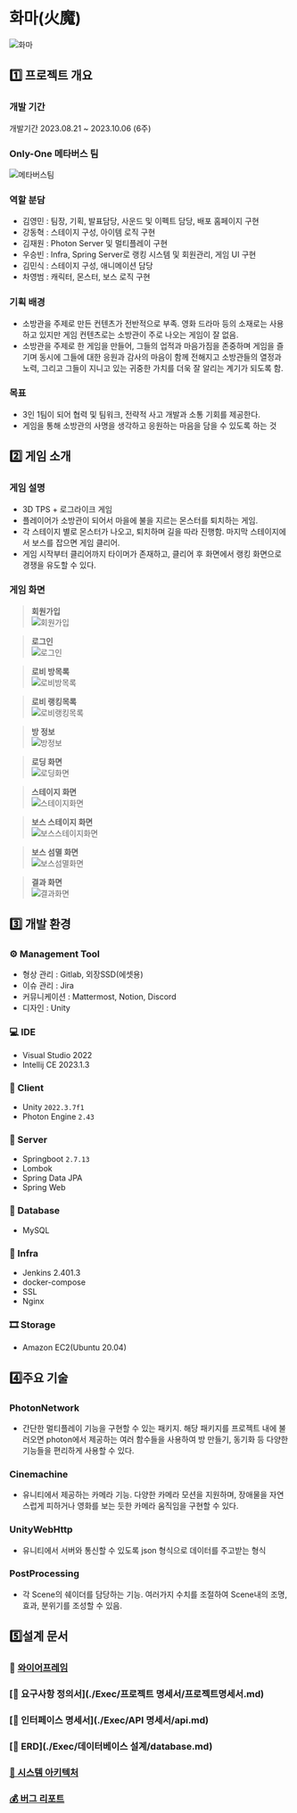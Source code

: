 # 화마(火魔)

![화마](/Exec/ReadmeImg/화마.gif)

## 1️⃣ 프로젝트 개요

### 개발 기간
개발기간 2023.08.21 ~ 2023.10.06 (6주)

### Only-One 메타버스 팀

![메타버스팀](/Exec/ReadmeImg/메타버스팀.JPG)

### 역할 분담

- 김영민 : 팀장, 기획, 발표담당, 사운드 및 이펙트 담당, 배포 홈페이지 구현
- 강동혁 : 스테이지 구성, 아이템 로직 구현
- 김재원 : Photon Server 및 멀티플레이 구현
- 우승빈 : Infra, Spring Server로 랭킹 시스템 및 회원관리, 게임 UI 구현
- 김민식 : 스테이지 구성, 애니메이션 담당
- 차영범 : 캐릭터, 몬스터, 보스 로직 구현

### 기획 배경

- 소방관을 주제로 만든 컨텐츠가 전반적으로 부족. 영화 드라마 등의 소재로는 사용하고 있지만 게임 컨텐츠로는 소방관이 주로 나오는 게임이 잘 없음.
- 소방관을 주제로 한 게임을 만들어, 그들의 업적과 마음가짐을 존중하며 게임을 즐기며 동시에 그들에 대한 응원과 감사의 마음이 함께 전해지고 소방관들의 열정과 노력, 그리고 그들이 지니고 있는 귀중한 가치를 더욱 잘 알리는 계기가 되도록 함.

### 목표

- 3인 1팀이 되어 협력 및 팀워크, 전략적 사고 개발과 소통 기회를 제공한다.
- 게임을 통해 소방관의 사명을 생각하고 응원하는 마음을 담을 수 있도록 하는 것

## 2️⃣ 게임 소개

### 게임 설명

- 3D TPS + 로그라이크 게임
- 플레이어가 소방관이 되어서 마을에 불을 지르는 몬스터를 퇴치하는 게임.
- 각 스테이지 별로 몬스터가 나오고, 퇴치하며 길을 따라 진행함. 마지막 스테이지에서 보스를 잡으면 게임 클리어.
- 게임 시작부터 클리어까지 타이머가 존재하고, 클리어 후 화면에서 랭킹 화면으로 경쟁을 유도할 수 있다.

### 게임 화면

> **회원가입** <br> ![회원가입](./Exec/ReadmeImg/회원가입.gif)

> **로그인** <br> ![로그인](./Exec/ReadmeImg/로그인.gif)

> **로비 방목록** <br> ![로비방목록](./Exec/ReadmeImg/로비방목록.gif)

> **로비 랭킹목록** <br> ![로비랭킹목록](./Exec/ReadmeImg/로비랭킹목록.gif)

> **방 정보** <br> ![방정보](./Exec/ReadmeImg/방정보.gif)

> **로딩 화면** <br> ![로딩화면](./Exec/ReadmeImg/로딩화면.gif)

> **스테이지 화면** <br> ![스테이지화면](./Exec/ReadmeImg/스테이지화면.gif)

> **보스 스테이지 화면** <br> ![보스스테이지화면](./Exec/ReadmeImg/보스스테이지화면.gif)

> **보스 섬멸 화면** <br> ![보스섬멸화면](./Exec/ReadmeImg/보스섬멸화면.gif)

> **결과 화면** <br> ![결과화면](./Exec/ReadmeImg/결과화면.gif)

## 3️⃣ **개발 환경**

### ⚙ Management Tool
- 형상 관리 : Gitlab, 외장SSD(에셋용)
- 이슈 관리 : Jira
- 커뮤니케이션 : Mattermost, Notion, Discord
- 디자인 : Unity

### 💻 IDE
- Visual Studio 2022
- Intellij CE 2023.1.3

### 📱 Client
- Unity `2022.3.7f1`
- Photon Engine `2.43`

### 📁 Server
- Springboot `2.7.13`
- Lombok
- Spring Data JPA 
- Spring Web

### 💾 Database
- MySQL

### 🌁 Infra
- Jenkins 2.401.3
- docker-compose
- SSL
- Nginx

### 🎞 Storage
- Amazon EC2(Ubuntu 20.04)

## 4️⃣**주요 기술**

### PhotonNetwork

- 간단한 멀티플레이 기능을 구현할 수 있는 패키지. 해당 패키지를 프로젝트 내에 불러오면 photon에서 제공하는 여러 함수들을 사용하여 방 만들기, 동기화 등 다양한 기능들을 편리하게 사용할 수 있다.

### Cinemachine

- 유니티에서 제공하는 카메라 기능. 다양한 카메라 모션을 지원하며, 장애물을 자연스럽게 피하거나 영화를 보는 듯한 카메라 움직임을 구현할 수 있다.

### UnityWebHttp

- 유니티에서 서버와 통신할 수 있도록 json 형식으로 데이터를 주고받는 형식

### PostProcessing

- 각 Scene의 쉐이더를 담당하는 기능. 여러가지 수치를 조절하여 Scene내의 조명, 효과, 분위기를 조성할 수 있음.

## 5️⃣**설계 문서**

### 🎨 [와이어프레임](https://www.notion.so/404c63ffcecd4ed080c3e8c89b1791fd?pvs=4)

### [📃 요구사항 정의서](./Exec/프로젝트 명세서/프로젝트명세서.md)

### [📝 인터페이스 명세서](./Exec/API 명세서/api.md)

### [📏 ERD](./Exec/데이터베이스 설계/database.md)

### [📐 시스템 아키텍처](./Exec/아키텍처/architecture.md)

### [💰 버그 리포트](https://www.notion.so/631b122190ea49c28b324331e098b720?pvs=4)
